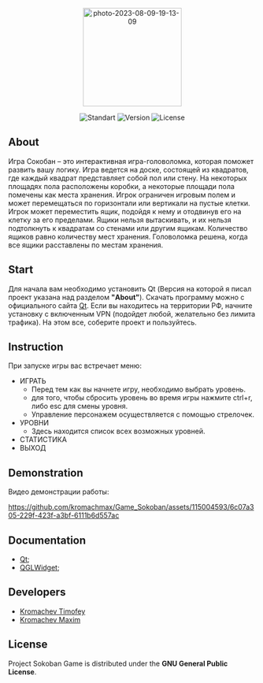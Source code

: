 <p align="center">
<a href="https://imgbb.com/"><img src="https://i.ibb.co/bPRJx98/photo-2023-08-09-19-13-09.jpg" alt="photo-2023-08-09-19-13-09" border="0" width="200"></a>
</p>

<p align="center">
   <img src="https://img.shields.io/badge/Qt-v5.15.2-darkblue?logo=Qt" alt="Standart">
   <img src="https://img.shields.io/badge/Logistics_database_ptoject-v1.0-khaki" alt="Version">
   <img src="https://img.shields.io/badge/GNU%20General-Public%20License-khaki" alt="License">
</p>

## About

Игра Сокобан – это интерактивная игра-головоломка, которая поможет развить вашу логику.
Игра ведется на доске, состоящей из квадратов, где каждый квадрат представляет собой пол или стену. На некоторых площадях пола расположены коробки, а некоторые площади пола помечены как места хранения.
 Игрок ограничен игровым полем и может перемещаться по горизонтали или вертикали на пустые клетки. Игрок может переместить ящик, подойдя к нему и отодвинув его на клетку за его пределами. Ящики нельзя вытаскивать, и их нельзя подтолкнуть к квадратам со стенами или другим ящикам. Количество ящиков равно количеству мест хранения. Головоломка решена, когда все ящики расставлены по местам хранения.


## Start

Для начала вам необходимо установить Qt (Версия на которой я писал проект указана над разделом **"About"**). Скачать программу можно с официального сайта [Qt](https://www.qt.io/). Если вы находитесь на территории РФ, начните установку с включенным VPN (подойдет любой, желательно без лимита трафика).
На этом все, соберите проект и пользуйтесь.

## Instruction

При запуске игры вас встречает меню:
- ИГРАТЬ
  - Перед тем как вы начнете игру, необходимо выбрать уровень.
  - для того, чтобы сбросить уровень во время игры нажмите ctrl+r, либо esc для смены уровня.
  - Управление персонажем осуществляется с помощью стрелочек.
- УРОВНИ
  - Здесь находится список всех возможных уровней.
- СТАТИСТИКА
- ВЫХОД




## Demonstration

Видео демонстрации работы:



https://github.com/kromachmax/Game_Sokoban/assets/115004593/6c07a305-229f-423f-a3bf-6111b6d557ac





## Documentation
- [Qt](https://www.qt.io/);
- [QGLWidget](https://doc.qt.io/qt-5/qglwidget.html);

## Developers

- [Kromachev Timofey](https://github.com/tak172)
- [Kromachev Maxim](https://github.com/kromachmax)

## License
Project Sokoban Game is distributed under the **GNU General Public License**.
